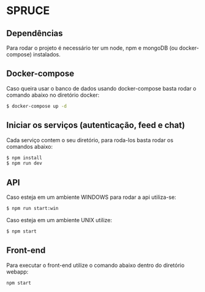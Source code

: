 # SPRUCE

## Dependências

Para rodar o projeto é necessário ter um node, npm e mongoDB (ou docker-compose) instalados.

## Docker-compose

Caso queira usar o banco de dados usando docker-compose basta rodar o comando abaixo no diretório docker:

```bash
$ docker-compose up -d
```

## Iniciar os serviços (autenticação, feed e chat)

Cada serviço contem o seu diretório, para roda-los basta rodar os comandos abaixo:

```bash
$ npm install
$ npm run dev
```

## API

Caso esteja em um ambiente WINDOWS para rodar a api utiliza-se:

```bash
$ npm run start:win
```

Caso esteja em um ambiente UNIX utilize:

```bash
$ npm start
```

## Front-end

Para executar o front-end utilize o comando abaixo dentro do diretório webapp:

```bash
npm start
```
